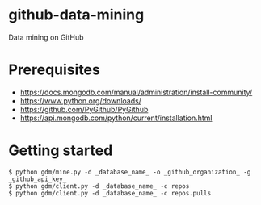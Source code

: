# github-data-mining
Data mining on GitHub

# Prerequisites
- https://docs.mongodb.com/manual/administration/install-community/
- https://www.python.org/downloads/
- https://github.com/PyGithub/PyGithub
- https://api.mongodb.com/python/current/installation.html

# Getting started
```
$ python gdm/mine.py -d _database_name_ -o _github_organization_ -g _github_api_key_
$ python gdm/client.py -d _database_name_ -c repos
$ python gdm/client.py -d _database_name_ -c repos.pulls
```